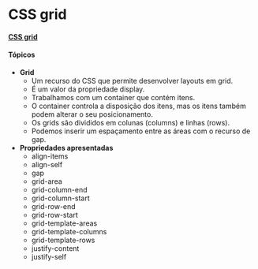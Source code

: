 # CSS grid
#### [CSS grid](https://www.youtube.com/watch?v=8VapN6x897U)

#### Tópicos
- **Grid**
  - Um recurso do CSS que permite desenvolver layouts em grid.
  - É um valor da propriedade display.
  - Trabalhamos com um container que contém itens.
  - O container controla a disposição dos itens, mas os itens também podem alterar o seu posicionamento.
  - Os grids são divididos em colunas (columns) e linhas (rows).
  - Podemos inserir um espaçamento entre as áreas com o recurso de gap.
- **Propriedades apresentadas**
  - align-items
  - align-self
  - gap
  - grid-area
  - grid-column-end
  - grid-column-start
  - grid-row-end
  - grid-row-start
  - grid-template-areas
  - grid-template-columns
  - grid-template-rows
  - justify-content
  - justify-self